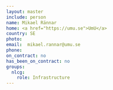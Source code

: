 ```yaml
---
layout: master
include: person
name: Mikael Rännar
home: <a href="https://umu.se">UmU</a>
country: SE
photo:
email:  mikael.rannar@umu.se
phone:
on_contract: no
has_been_on_contract: no
groups:
  nlcg:
    role: Infrastructure
---
```

